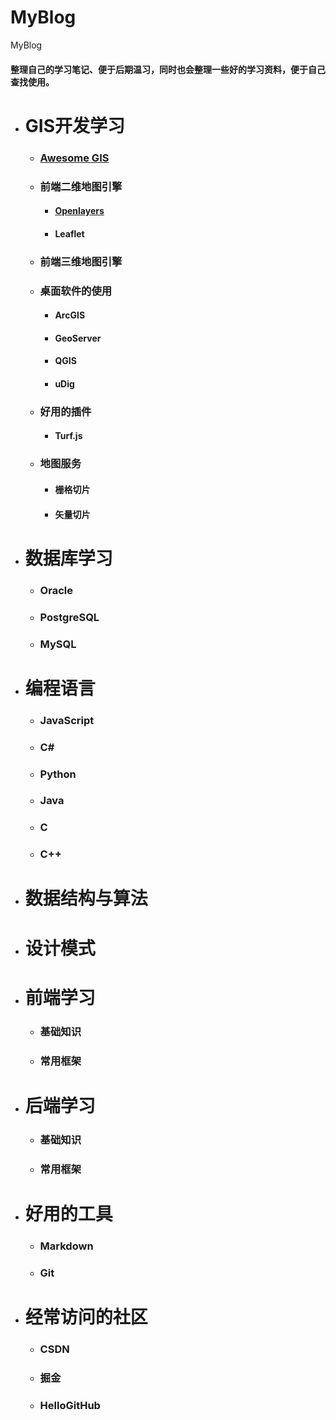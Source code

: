 # MyBlog
MyBlog

#### 整理自己的学习笔记、便于后期温习，同时也会整理一些好的学习资料，便于自己查找使用。

- # GIS开发学习
    - ###  [Awesome GIS](https://github.com/sshuair/awesome-gis#geographic-information-system-software)
    - ### 前端二维地图引擎
        - #### [Openlayers](https://github.com/lihaogis/MyBlog/tree/main/studyNote/Openlayers/openlayersnotes)
        - #### Leaflet
    - ### 前端三维地图引擎
    - ### 桌面软件的使用
        - #### ArcGIS
        - #### GeoServer
        - #### QGIS
        - #### uDig
    - ### 好用的插件
        - #### Turf.js
    - ### 地图服务
        - #### 栅格切片
        - #### 矢量切片
        
- # 数据库学习
    - ### Oracle
    - ### PostgreSQL
    - ### MySQL

- # 编程语言
    - ### JavaScript
    - ### C#
    - ### Python
    - ### Java
    - ### C
    - ### C++ 

- # 数据结构与算法


- # 设计模式


- # 前端学习
    - ### 基础知识
    - ### 常用框架


- # 后端学习
    - ### 基础知识
    - ### 常用框架

- # 好用的工具
    - ### Markdown
    - ### Git

- # 经常访问的社区
    - ### CSDN
    - ### 掘金
    - ### HelloGitHub


